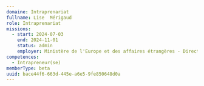 ```yaml
---
domaine: Intraprenariat
fullname: Lise  Mérigaud
role: Intraprenariat
missions:
  - start: 2024-07-03
    end: 2024-11-01
    status: admin
    employer: Ministère de l'Europe et des affaires étrangères - Direction des Français à l'étranger
competences:
  - Intrapreneur(se)
memberType: beta
uuid: bace44f6-663d-445e-a6e5-9fe850648d0a
---
```

